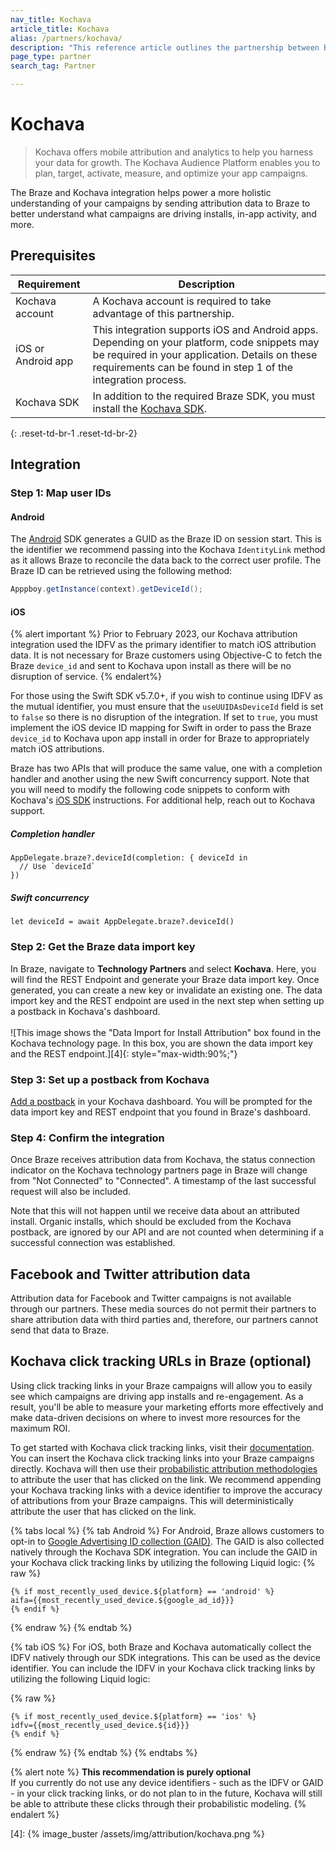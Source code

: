 ```yaml
---
nav_title: Kochava
article_title: Kochava
alias: /partners/kochava/
description: "This reference article outlines the partnership between Braze and Kochava, a mobile attribution platform that offers attribution and analytics insights to help you harness your data for growth."
page_type: partner
search_tag: Partner

---
```


# Kochava

> Kochava offers mobile attribution and analytics to help you harness your data for growth. The Kochava Audience Platform enables you to plan, target, activate, measure, and optimize your app campaigns.

The Braze and Kochava integration helps power a more holistic understanding of your campaigns by sending attribution data to Braze to better understand what campaigns are driving installs, in-app activity, and more.

## Prerequisites

| Requirement | Description |
|---|---|
| Kochava account | A Kochava account is required to take advantage of this partnership. |
| iOS or Android app | This integration supports iOS and Android apps. Depending on your platform, code snippets may be required in your application. Details on these requirements can be found in step 1 of the integration process. |
| Kochava SDK | In addition to the required Braze SDK, you must install the [Kochava SDK](https://support.kochava.com/sdk-integration/). |
{: .reset-td-br-1 .reset-td-br-2}

## Integration

### Step 1: Map user IDs

#### Android

The [Android](https://support.kochava.com/sdk-integration/sdk-kochavatracker-android/class-tracker?scrollto=marker_3) SDK generates a GUID as the Braze ID on session start. This is the identifier we recommend passing into the Kochava `IdentityLink` method as it allows Braze to reconcile the data back to the correct user profile. The Braze ID can be retrieved using the following method:

```java
Apppboy.getInstance(context).getDeviceId();
```

#### iOS

{% alert important %}
Prior to February 2023, our Kochava attribution integration used the IDFV as the primary identifier to match iOS attribution data. It is not necessary for Braze customers using Objective-C to fetch the Braze `device_id` and sent to Kochava upon install as there will be no disruption of service. 
{% endalert%}

For those using the Swift SDK v5.7.0+, if you wish to continue using IDFV as the mutual identifier, you must ensure that the `useUUIDAsDeviceId` field is set to `false` so there is no disruption of the integration. If set to `true`, you must implement the iOS device ID mapping for Swift in order to pass the Braze `device_id` to Kochava upon app install in order for Braze to appropriately match iOS attributions.

Braze has two APIs that will produce the same value, one with a completion handler and another using the new Swift concurrency support. Note that you will need to modify the following code snippets to conform with Kochava's [iOS SDK](https://support.kochava.com/sdk-integration/ios-sdk-integration/) instructions. For additional help, reach out to Kochava support.

##### Completion handler
```
AppDelegate.braze?.deviceId(completion: { deviceId in
  // Use `deviceId`
})
```
##### Swift concurrency
```
let deviceId = await AppDelegate.braze?.deviceId()
```

### Step 2: Get the Braze data import key

In Braze, navigate to **Technology Partners** and select **Kochava**. Here, you will find the REST Endpoint and generate your Braze data import key. Once generated, you can create a new key or invalidate an existing one. The data import key and the REST endpoint are used in the next step when setting up a postback in Kochava's dashboard.<br><br>![This image shows the "Data Import for Install Attribution" box found in the Kochava technology page. In this box, you are shown the data import key and the REST endpoint.][4]{: style="max-width:90%;"}

### Step 3: Set up a postback from Kochava

[Add a postback][18] in your Kochava dashboard. You will be prompted for the data import key and REST endpoint that you found in Braze's dashboard.

### Step 4: Confirm the integration

Once Braze receives attribution data from Kochava, the status connection indicator on the Kochava technology partners page in Braze will change from "Not Connected" to "Connected". A timestamp of the last successful request will also be included. 

Note that this will not happen until we receive data about an attributed install. Organic installs, which should be excluded from the Kochava postback, are ignored by our API and are not counted when determining if a successful connection was established.

## Facebook and Twitter attribution data

Attribution data for Facebook and Twitter campaigns is not available through our partners. These media sources do not permit their partners to share attribution data with third parties and, therefore, our partners cannot send that data to Braze.

## Kochava click tracking URLs in Braze (optional)

Using click tracking links in your Braze campaigns will allow you to easily see which campaigns are driving app installs and re-engagement. As a result, you'll be able to measure your marketing efforts more effectively and make data-driven decisions on where to invest more resources for the maximum ROI.

To get started with Kochava click tracking links, visit their [documentation](https://support.kochava.com/reference-information/attribution-overview/). You can insert the Kochava click tracking links into your Braze campaigns directly. Kochava will then use their [probabilistic attribution methodologies](https://www.kochava.com/getting-prepared-for-ios-14/) to attribute the user that has clicked on the link. We recommend appending your Kochava tracking links with a device identifier to improve the accuracy of attributions from your Braze campaigns. This will deterministically attribute the user that has clicked on the link.

{% tabs local %}
{% tab Android %}
For Android, Braze allows customers to opt-in to [Google Advertising ID collection (GAID)]({{site.baseurl}}/developer_guide/platform_integration_guides/android/initial_sdk_setup/optional_gaid_collection/#optional-google-advertising-id). The GAID is also collected natively through the Kochava SDK integration. You can include the GAID in your Kochava click tracking links by utilizing the following Liquid logic:
{% raw %}
```
{% if most_recently_used_device.${platform} == 'android' %}
aifa={{most_recently_used_device.${google_ad_id}}}
{% endif %}
```
{% endraw %}
{% endtab %}

{% tab iOS %}
For iOS, both Braze and Kochava automatically collect the IDFV natively through our SDK integrations. This can be used as the device identifier. You can include the IDFV in your Kochava click tracking links by utilizing the following Liquid logic:

{% raw %}
```
{% if most_recently_used_device.${platform} == 'ios' %}
idfv={{most_recently_used_device.${id}}}
{% endif %}
```
{% endraw %}
{% endtab %}
{% endtabs %}

{% alert note %}
**This recommendation is purely optional**<br>
If you currently do not use any device identifiers - such as the IDFV or GAID - in your click tracking links, or do not plan to in the future, Kochava will still be able to attribute these clicks through their probabilistic modeling.
{% endalert %}


[18]: https://support.kochava.com/campaign-management/create-a-kochava-certified-postback "Kochava Postbacks"
[29]: https://support.kochava.com/sdk-integration/sdk-kochavatracker-android/class-tracker?scrollto=marker_3
[30]: https://support.kochava.com/sdk-integration/windows-and-xbox-one-sdk-integration?scrollto=marker_8
[4]: {% image_buster /assets/img/attribution/kochava.png %}
